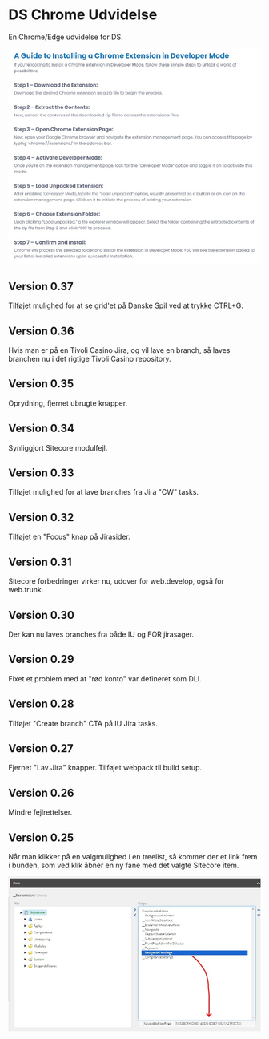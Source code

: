 # DS Chrome Udvidelse

En Chrome/Edge udvidelse for DS.

![](assets/installguide.jpg)

## Version 0.37

Tilføjet mulighed for at se grid'et på Danske Spil ved at trykke CTRL+G.

## Version 0.36

Hvis man er på en Tivoli Casino Jira, og vil lave en branch, så laves branchen nu i det rigtige Tivoli Casino repository.

## Version 0.35

Oprydning, fjernet ubrugte knapper.

## Version 0.34

Synliggjort Sitecore modulfejl.

## Version 0.33

Tilføjet mulighed for at lave branches fra Jira "CW" tasks.

## Version 0.32

Tilføjet en "Focus" knap på Jirasider.

## Version 0.31

Sitecore forbedringer virker nu, udover for web.develop, også for web.trunk.

## Version 0.30

Der kan nu laves branches fra både IU og FOR jirasager.

## Version 0.29

Fixet et problem med at "rød konto" var defineret som DLI.

## Version 0.28

Tilføjet "Create branch" CTA på IU Jira tasks.

## Version 0.27

Fjernet "Lav Jira" knapper. Tilføjet webpack til build setup.

## Version 0.26

Mindre fejlrettelser.

## Version 0.25

Når man klikker på en valgmulighed i en treelist, så kommer der et link frem i bunden, som ved klik åbner en ny fane med det valgte Sitecore item.

![](assets/ChromeExtensionAddUrlToTreeListIds.jpg)
